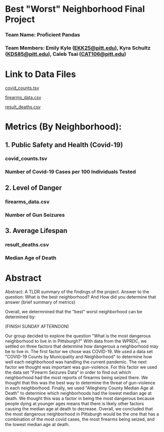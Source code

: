 # Best "Worst" Neighborhood Final Project

### Team Name: Proficient Pandas
### Team Members: Emily Kyle (EKK25@pitt.edu), Kyra Schultz (KDS85@pitt.edu), Caleb Tsai (CAT106@pitt.edu)


# Link to Data Files
[covid_counts.tsv](https://data.wprdc.org/dataset/allegheny-county-covid-19-tests-cases-and-deaths/resource/0f214885-ff3e-44e1-9963-e9e9062a04d1)

[firearms_data.csv](https://data.wprdc.org/dataset/pbp-fire-arm-seizures/resource/e967381d-d7e9-48e3-a2a2-39262f7fa5c4)

[result_deaths.csv](https://data.wprdc.org/dataset/median-age-death)

# Metrics (By Neighborhood):

## 1. Public Safety and Health (Covid-19)
### covid_counts.tsv
### Number of Covid-19 Cases per 100 Individuals Tested

## 2. Level of Danger 
### firearms_data.csv
### Number of Gun Seizures

## 3. Average Lifespan
### result_deaths.csv
### Median Age of Death

# Abstract

Abstract: A TLDR summary of the findings of the project. Answer to the question: What is the best neighborhood? And How did you determine that answer (brief summary of metrics)

Overall, we determnined that the "best" worst neighborhood can be determined by:

(FINISH SUNDAY AFTERNOON)

Our group decided to explore the question "What is the most dangerous neighborhood to live in in Pittsburgh?" With data from the WPRDC, we settled on three factors that determine how dangerous a neighborhood may be to live in. The first factor we chose was COVID-19. We used a data set "COVID-19 Counts by Municipality and Neighborhood" to determine how well each neighborhood was handling the current pandemic. The next factor we thought was important was gun-violence. For this factor we used the data set "Firearm Seizures Data" in order to find out which neighborhood had the most reports of firearms being seized there. We thought that this was the best way to determine the threat of gun-violence in each neighborhood. Finally, we used "Allegheny County Median Age at Death" to determine which neighborhoods had the lowest median age at death. We thought this was a factor in being the most dangerous because people dying at younger ages means that there is likely other factors causing the median age at death to decrease. Overall, we concluded that the most dangerous neighborhood in Pittsburgh would be the one that has a combination of the most covid cases, the most firearms being seized, and the lowest median age at death.


